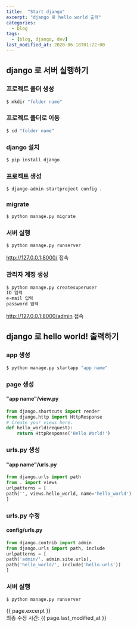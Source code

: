 ```yaml
---
title:  "Start django"
excerpt: "django 로 hello world 출력"
categories:
  - blog
tags:
  - [blog, django, dev]
last_modified_at: 2020-06-18T01:22:00
---
```

<!-- GitHub Blog 서비스인 github.io 블로그를 시작합니다. -->
## django 로 서버 실행하기

### 프로젝트 폴더 생성  

```bash
$ mkdir "folder name"
```

### 프로젝트 폴더로 이동
```bash
$ cd "folder name"
```


### django 설치   
```bash
$ pip install django
```  

### 프로젝트 생성  
```bash
$ django-admin startproject config .
```

### migrate  
```bash
$ python manage.py migrate
```

### 서버 실행  
```bash
$ python manage.py runserver  
```
http://127.0.0.1:8000/ 접속  

### 관리자 계정 생성  
```bash
$ python manage.py createsuperuser  
ID 입력
e-mail 입력
password 입력
``` 
http://127.0.0.1:8000/admin 접속  

## django 로 hello world! 출력하기

### app 생성  
```bash
$ python manage.py startapp "app name"  
```

### page 생성  
#### "app name"/view.py  
```python
from django.shortcuts import render  
from django.http import HttpResponse  
# Create your views here.  
def hello_world(request):  
    return HttpResponse('Hello World!')
```

### urls.py 생성  
#### "app name"/urls.py  
```python
from django.urls import path  
from . import views  
urlpatterns = [  
path('', views.hello_world, name='hello_world')  
]  
```
### urls.py 수정  
#### config/urls.py 
```python 
from django.contrib import admin  
from django.urls import path, include  
urlpatterns = [  
path('admin/', admin.site.urls),  
path('hello_world/', include('hello.urls'))  
]  
```  
### 서버 실행  
```bash
$ python manage.py runserver
```

{{ page.excerpt }}  
최종 수정 시간: {{ page.last_modified_at }}